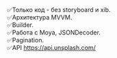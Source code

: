 
:white_check_mark:Только код - без storyboard и xib.   
:white_check_mark:Архитектура MVVM.   
:white_check_mark:Builder.   
:white_check_mark:Работа с Moya, JSONDecoder.   
:white_check_mark:Pagination.   
:white_check_mark:API https://api.unsplash.com/    
